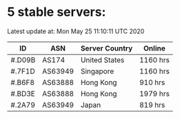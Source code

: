 # 5 stable servers:

Latest update at: Mon May 25 11:10:11 UTC 2020

| ID | ASN | Server Country | Online |
| -- | --- | -------------- | ------ |
| #.D09B | AS174 | United States | 1160 hrs |
| #.7F1D | AS63949 | Singapore | 1160 hrs |
| #.B6F8 | AS63888 | Hong Kong | 910 hrs |
| #.BD3E | AS63888 | Hong Kong | 1979 hrs |
| #.2A79 | AS63949 | Japan | 819 hrs |

